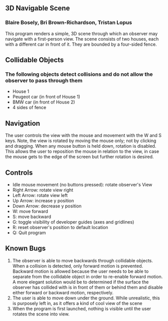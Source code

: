 ## 3D Navigable Scene
### Blaire Bosely, Bri Brown-Richardson, Tristan Lopus

This program renders a simple, 3D scene through which an observer may navigate with a first-person view. The scene consists of two houses, each with a different car in front of it. They are bounded by a four-sided fence.

## Collidable Objects
### The following objects detect collisions and do not allow the observer to pass through them
- House 1
- Peugeot car (in front of House 1)
- BMW car (in front of House 2)
- 4 sides of fence

## Navigation
The user controls the view with the mouse and movement with the W and S keys. Note, the view is rotated by moving the mouse only; not by clicking and dragging. When any mouse button is held down, rotation is disabled. This allows the user to reposition the mouse in relation to the view, in case the mouse gets to the edge of the screen but further rotation is desired.

## Controls
- Idle mouse movement (no buttons pressed): rotate observer's View
- Right Arrow: rotate view right
- Left Arrow: rotate view left
- Up Arrow: increase y position
- Down Arrow: decrease y position
- W: move forward
- S: move backward
- G: toggle visibility of developer guides (axes and gridlines)
- R: reset observer's position to default location
- Q: Quit program

## Known Bugs
1. The observer is able to move backwards through collidable objects. When a collision is detected, only forward motion is prevented. Backward motion is allowed because the user needs to be able to separate from the collidable object in order to re-enable forward motion. A more elegant solution would be to determined if the surface the observer has collided with is in front of them or behind them and disable either forward or backward motion, respectively.
2. The user is able to move down under the ground. While unrealistic, this is purposely left in, as it offers a kind of cool view of the scene
3. When the program is first launched, nothing is visible until the user rotates the scene into view.
